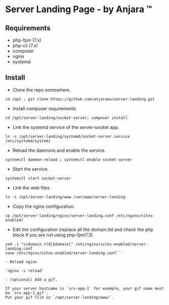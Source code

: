 # Server Landing Page - by Anjara :tm:

## Requirements

- php-fpm (7.x)
- php-cli (7.x)
- composer
- nginx
- systemd

## Install

- Clone the repo somewhere.

`cd /opt ; git clone https://github.com/anjaraeu/server-landing.git`

- Install composer requirements

`cd /opt/server-landing/socket-server; composer install`

- Link the systemd service of the server-socket app.

`ln -s /opt/server-landing/systemd/socket-server.service /etc/systemd/system/`

- Reload the daemons and enable the service.

`systemctl daemon-reload ; systemctl enable socket-server`

- Start the service.

`systemctl start socket-server`

- Link the web files.

`ln -s /opt/server-landing/www /var/www/server-landing`

- Copy the nginx configuration.

`cp /opt/server-landing/nginx/server-landing.conf /etc/nginx/sites-enabled/`

- Edit the configuration (replace all the domain.tld and check the php block if you are not using php-fpm7.3).

```echo -e "Please type your (sub)domain"; read -r domain
sed -i "s|domain.tld|$domain|" /etc/nginx/sites-enabled/server-landing.conf
nano /etc/nginx/sites-enabled/server-landing.conf```

- Reload nginx

`nginx -s reload`

- (optional) Add a gif.

If your server hostname is `srv-app-1` for exemple, your gif name must be `srv-app-1.gif`.
Put your gif file in `/opt/server-landing/www/`.
